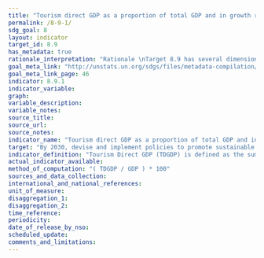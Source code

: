 ```yaml
---
title: "Tourism direct GDP as a proportion of total GDP and in growth rate"
permalink: /8-9-1/
sdg_goal: 8
layout: indicator
target_id: 8.9
has_metadata: true
rationale_interpretation: "Rationale \nTarget 8.9 has several dimensions but the essence of the target seems to be on promoting sustainable tourism [that ...]. It is recognized that the suggested indicator does not cater to all dimensions of the target, but finding one indicator that would do so seems unviable, certainly over the short-medium term. \nThere is the added challenge that the concept \"sustainable tourism\" is mainly a policy construct and not defined nor part of an established or internationally conceptual/statistical framework at this point. Even though UNWTO together with a number of countries, UNSD and OECD, and counting on the support of the UNCEEA are putting put in motion an initiative towards developing the measurement of the relationship between tourism and sustainability, notably through linking SEEA and TSA, it seems that the production of internationally comparable data on (something that could approximate for) \"sustainable tourism\" in a significant number of countries still has some years to go. \nFor the meantime, the suggested indicator (in its two parts, on tourism related GDP and jobs) seems to be a sensible approximation because (a) it is a good conceptual fit to some key dimensions of the target (b) it stems from a systems approach and is based on sound internationally agreed methodology, and (c) there is a significant number of countries already producing data for this indicator. In addition, the suggested indicator (tourism related GDP and jobs) is in line with Goal 8's general focus on economic growth and employment. \nFinally, the TDGDP/GDP part of this indicator can complement Target 14.7's indicator: \"Fisheries as a % of GDP\" in order to cater to tourism dimension of this target. \n\n Interpretation \n Target 8.9 has several dimensions; this caters to the dimension: tourism; promote [...] tourism. The value of the economic contribution of tourism captured by this indicator, and (relative) increases or decreases in it, could indicate the degree to which tourism is being successfully promoted. This indicator is useful for policy on tourism at national level and the level of sub-national regions as it gives the only credible measure of the economic contribution of tourism, which can be compared to GDP contributions of other economic activities. The indicator has been found especially useful in promoting and mainstreaming tourism in policy agendas at all levels. The indicator can also be compared across countries, although true international comparability of the figures needs to be improved."
goal_meta_link: "http://unstats.un.org/sdgs/files/metadata-compilation/Metadata-Goal-8.pdf"
goal_meta_link_page: 46
indicator: 8.9.1
indicator_variable: 
graph: 
variable_description: 
variable_notes: 
source_title: 
source_url: 
source_notes: 
indicator_name: "Tourism direct GDP as a proportion of total GDP and in growth rate"
target: "By 2030, devise and implement policies to promote sustainable tourism that creates jobs and promotes local culture and products."
indicator_definition: "Tourism Direct GDP (TDGDP) is defined as the sum of the part of gross value added (at basic prices) generated by all industries in response to internal tourism consumption plus the amount of net taxes on products and imports included within the value of this expenditure at purchasers' prices (TSA: RMF 2008 para. 4.96). \nPresenting this economic contribution of tourism as a share of GDP shows the relative size of the tourism sector in the economy."
actual_indicator_available: 
method_of_computation: "( TDGDP / GDP ) * 100"
sources_and_data_collection: 
international_and_national_references: 
unit_of_measure: 
disaggregation_1: 
disaggregation_2: 
time_reference: 
periodicity: 
date_of_release_by_nso: 
scheduled_update: 
comments_and_limitations: 
---
```


